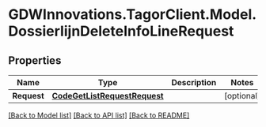 # GDWInnovations.TagorClient.Model.DossierlijnDeleteInfoLineRequest

## Properties

Name | Type | Description | Notes
------------ | ------------- | ------------- | -------------
**Request** | [**CodeGetListRequestRequest**](CodeGetListRequestRequest.md) |  | [optional] 

[[Back to Model list]](../README.md#documentation-for-models) [[Back to API list]](../README.md#documentation-for-api-endpoints) [[Back to README]](../README.md)

